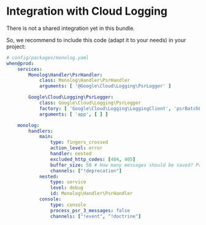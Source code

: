 # Integration with Cloud Logging

There is not a shared integration yet in this bundle. 

So, we recommend to include this code (adapt it to your needs) in your project: 

```yaml
# config/packages/monolog.yaml
when@prod:
    services:
        Monolog\Handler\PsrHandler:
            class: Monolog\Handler\PsrHandler
            arguments: [ '@Google\Cloud\Logging\PsrLogger' ]

        Google\Cloud\Logging\PsrLogger:
            class: Google\Cloud\Logging\PsrLogger
            factory: [ 'Google\Cloud\Logging\LoggingClient', 'psrBatchLogger' ]
            arguments: [ 'app', [ ] ]

    monolog:
        handlers:
            main:
                type: fingers_crossed
                action_level: error
                handler: nested
                excluded_http_codes: [404, 405]
                buffer_size: 50 # How many messages should be saved? Prevent memory leaks
                channels: ["!deprecation"]
            nested:
                type: service
                level: debug
                id: Monolog\Handler\PsrHandler
            console:
                type: console
                process_psr_3_messages: false
                channels: ["!event", "!doctrine"]
```
